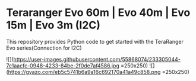 # Teraranger Evo 60m | Evo 40m | Evo 15m | Evo 3m (I2C)

This repository provides Python code to get started with the TeraRanger Evo series(Connection for I2C)

![](https://user-images.githubusercontent.com/55868074/233305044-7c1aacfc-0948-4233-84be-2f0de7af4586.jpg =250x250)
![](https://gyazo.com/eb5c5741b6a9a16c692170a41a49c858.png =250x250)
